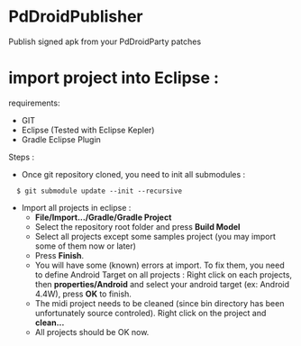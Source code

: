 # PdDroidPublisher
Publish signed apk from your PdDroidParty patches

# import project into Eclipse :

requirements:
- GIT
- Eclipse (Tested with Eclipse Kepler)
- Gradle Eclipse Plugin

Steps :
- Once git repository cloned, you need to init all submodules :
```  
  $ git submodule update --init --recursive
```
- Import all projects in eclipse :
  - **File/Import.../Gradle/Gradle Project**
  - Select the repository root folder and press **Build Model**
  - Select all projects except some samples project (you may import some of them now or later)
  - Press **Finish**.
  - You will have some (known) errors at import. To fix them, you need to define Android Target on all projects : Right click on each projects, then **properties/Android** and select your android target (ex: Android 4.4W), press **OK** to finish.
  - The midi project needs to be cleaned (since bin directory has been unfortunately source controled). Right click on the project and **clean...**
  - All projects should be OK now.
